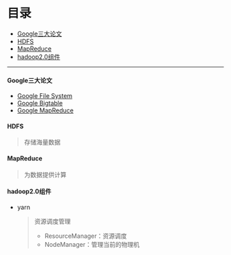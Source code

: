 # 目录
<!-- toc orderedList:0 depthFrom:2 depthTo:6 -->

* [Google三大论文](#google三大论文)
* [HDFS](#hdfs)
* [MapReduce](#mapreduce)
* [hadoop2.0组件](#hadoop20组件)

<!-- tocstop -->
---

#### Google三大论文
- [Google File System](./file/Google-File-System中文版_1.0.pdf)
- [Google Bigtable](./file/Google-Bigtable中文版_1.0.pdf)
- [Google MapReduce](./file/Google-MapReduce中文版_1.0.pdf)
#### HDFS
> 存储海量数据
#### MapReduce
> 为数据提供计算

#### hadoop2.0组件
- yarn
  > 资源调度管理
  > - ResourceManager：资源调度
  > - NodeManager：管理当前的物理机
